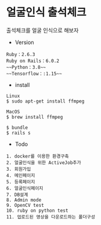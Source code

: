# 얼굴인식 출석체크

출석체크를 얼굴 인식으로 해보자

* Version

```
Ruby：2.6.3
Ruby on Rails：6.0.2
~~Python：3.8~~
~~Tensorflow：:1.15~~
```

* install
```
Linux
$ sudo apt-get install ffmpeg

MacOS
$ brew install ffmpeg

$ bundle
$ rails s
```

* Todo
```
1. docker를 이용한 환경구축
2. 얼굴인식을 위한 ActiveJob추가
3. 회원가입
4. 메인페이지
5. 등록페이지
6. 얼굴인식페이지
7. DB설계
8. Admin mode
9. OpenCV test
10. ruby on python test
11. 업로드된 영상을 다운로드하는 폴더구성
```
